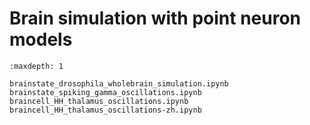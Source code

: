 # Brain simulation with point neuron models


```{toctree}
:maxdepth: 1

brainstate_drosophila_wholebrain_simulation.ipynb
brainstate_spiking_gamma_oscillations.ipynb
braincell_HH_thalamus_oscillations.ipynb
braincell_HH_thalamus_oscillations-zh.ipynb
```




